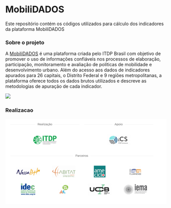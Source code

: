 # MobiliDADOS 

Este repositório contém os códigos utilizados para cálculo dos indicadores da plataforma MobiliDADOS

### Sobre o projeto 
A [MobiliDADOS](https://mobilidados.org.br/) é uma plataforma criada pelo ITDP Brasil com objetivo de promover o uso de informações confiáveis nos processos de elaboração, participação, monitoramento e avaliação de políticas de mobilidade e desenvolvimento urbano. Além do acesso aos dados de indicadores apurados para 26 capitais, o Distrito Federal e 9 regiões metropolitanas, a plataforma oferece todos os dados brutos utilizados e descreve as metodologias de apuração de cada indicador.


![](apoio/imagens/Home.png)


### Realizacao

![](apoio/imagens/Realizacao.png)
